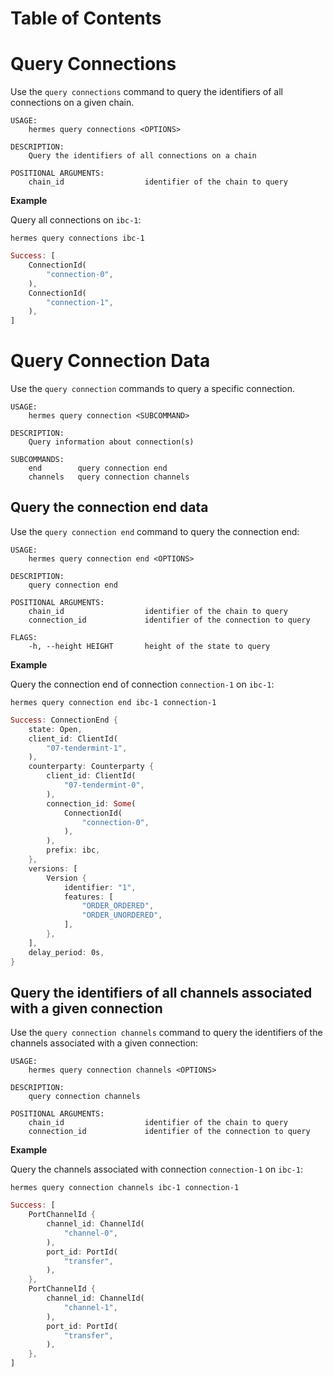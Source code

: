 # Table of Contents

<!-- toc -->

# Query Connections

Use the `query connections` command to query the identifiers of all connections on a given chain.

```shell
USAGE:
    hermes query connections <OPTIONS>

DESCRIPTION:
    Query the identifiers of all connections on a chain

POSITIONAL ARGUMENTS:
    chain_id                  identifier of the chain to query
```

__Example__

Query all connections on `ibc-1`:

```shell
hermes query connections ibc-1
```

```rust
Success: [
    ConnectionId(
        "connection-0",
    ),
    ConnectionId(
        "connection-1",
    ),
]
```

# Query Connection Data

Use the `query connection` commands to query a specific connection.

```shell
USAGE:
    hermes query connection <SUBCOMMAND>

DESCRIPTION:
    Query information about connection(s)

SUBCOMMANDS:
    end        query connection end
    channels   query connection channels
```

## Query the connection end data

Use the `query connection end` command to query the connection end:

```shell
USAGE:
    hermes query connection end <OPTIONS>

DESCRIPTION:
    query connection end

POSITIONAL ARGUMENTS:
    chain_id                  identifier of the chain to query
    connection_id             identifier of the connection to query

FLAGS:
    -h, --height HEIGHT       height of the state to query
```

__Example__

Query the connection end of connection `connection-1` on `ibc-1`:

```shell
hermes query connection end ibc-1 connection-1
```

```rust
Success: ConnectionEnd {
    state: Open,
    client_id: ClientId(
        "07-tendermint-1",
    ),
    counterparty: Counterparty {
        client_id: ClientId(
            "07-tendermint-0",
        ),
        connection_id: Some(
            ConnectionId(
                "connection-0",
            ),
        ),
        prefix: ibc,
    },
    versions: [
        Version {
            identifier: "1",
            features: [
                "ORDER_ORDERED",
                "ORDER_UNORDERED",
            ],
        },
    ],
    delay_period: 0s,
}
```

## Query the identifiers of all channels associated with a given connection

Use the `query connection channels` command to query the identifiers of the channels associated with a given connection:

```shell
USAGE:
    hermes query connection channels <OPTIONS>

DESCRIPTION:
    query connection channels

POSITIONAL ARGUMENTS:
    chain_id                  identifier of the chain to query
    connection_id             identifier of the connection to query
```

__Example__

Query the channels associated with connection `connection-1` on `ibc-1`:

```shell
hermes query connection channels ibc-1 connection-1
```

```rust
Success: [
    PortChannelId {
        channel_id: ChannelId(
            "channel-0",
        ),
        port_id: PortId(
            "transfer",
        ),
    },
    PortChannelId {
        channel_id: ChannelId(
            "channel-1",
        ),
        port_id: PortId(
            "transfer",
        ),
    },
]
```
